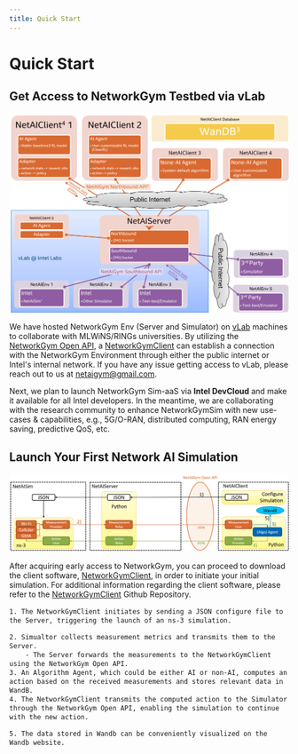 ```yaml
---
title: Quick Start
---
```


# Quick Start

## Get Access to NetworkGym Testbed via vLab
![network_gym_poc](network_gym_poc.png)

We have hosted NetworkGym Env (Server and Simulator) on [vLab](https://registration.intel-research.net/) machines to collaborate with MLWiNS/RINGs universities.
By utilizing the [NetworkGym Open API](https://github.com/IntelLabs/gma/blob/master/network_gym_client/northbound_interface.py), a [NetworkGymClient](https://github.com/pinyaras/GMAClient) can establish a connection with the NetworkGym Environment through either the public internet or Intel's internal network.
If you have any issue getting access to vLab, please reach out to us at [netaigym@gmail.com](mailto:netaigym@gmail.com).

Next, we plan to launch NetworkGym Sim-aaS via **Intel DevCloud** and make it available for all Intel developers. 
In the meantime, we are collaborating with the research community to enhance NetworkGymSim with new use-cases & capabilities, e.g., 5G/O-RAN, distributed computing, RAN energy saving, predictive QoS, etc. 

## Launch Your First Network AI Simulation
![network_gym_workflow](network_gym_workflow.png)

After acquiring early access to NetworkGym, you can proceed to download the client software, [NetworkGymClient](https://github.com/pinyaras/GMAClient), in order to initiate your initial simulation.
For additional information regarding the client software, please refer to the [NetworkGymClient](https://github.com/pinyaras/GMAClient) Github Repository.

```{admonition} ▶️ Upon starting the NetworkGymClient, the following series of steps occur:
1. The NetworkGymClient initiates by sending a JSON configure file to the Server, triggering the launch of an ns-3 simulation.
```

```{admonition} 🔁 During the simulation, the process repeats as follows:
2. Simualtor collects measurement metrics and transmits them to the Server.
    - The Server forwards the measurements to the NetworkGymClient using the NetworkGym Open API.
3. An Algorithm Agent, which could be either AI or non-AI, computes an action based on the received measurements and stores relevant data in WandB.
4. The NetworkGymClient transmits the computed action to the Simulator through the NetworkGym Open API, enabling the simulation to continue with the new action.
```

```{admonition} ⏹️ When the NetAIClient or the simulation concludes:
5. The data stored in Wandb can be conveniently visualized on the Wandb website.
```
